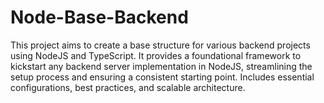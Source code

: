# Node-Base-Backend
 This project aims to create a base structure for various backend projects using NodeJS and TypeScript. It provides a foundational framework to kickstart any backend server implementation in NodeJS, streamlining the setup process and ensuring a consistent starting point. Includes essential configurations, best practices, and scalable architecture.
